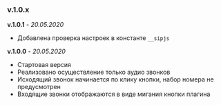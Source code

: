 ### v.1.0.x
**v.1.0.1** - _20.05.2020_
- Добавлена проверка настроек в константе `__sipjs`

**v.1.0.0** - _20.05.2020_
- Стартовая версия
- Реализовано осуществление только аудио звонков
- Исходящий звонок начинается по клику кнопки, набор номера не предусмотрен
- Входящие звонки отображаются в виде мигания кнопки плагина